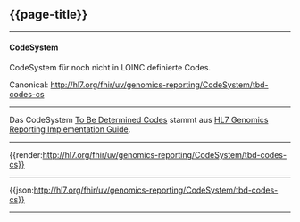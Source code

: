## {{page-title}}

---

#### CodeSystem

CodeSystem für noch nicht in LOINC definierte Codes.

Canonical: http://hl7.org/fhir/uv/genomics-reporting/CodeSystem/tbd-codes-cs

---

Das CodeSystem [To Be Determined Codes](http://hl7.org/fhir/uv/genomics-reporting/STU2/CodeSystem-tbd-codes-cs.html) stammt aus [HL7 Genomics Reporting Implementation Guide](http://hl7.org/fhir/uv/genomics-reporting/STU2/).

---

{{render:http://hl7.org/fhir/uv/genomics-reporting/CodeSystem/tbd-codes-cs}}

---

{{json:http://hl7.org/fhir/uv/genomics-reporting/CodeSystem/tbd-codes-cs}}

---

